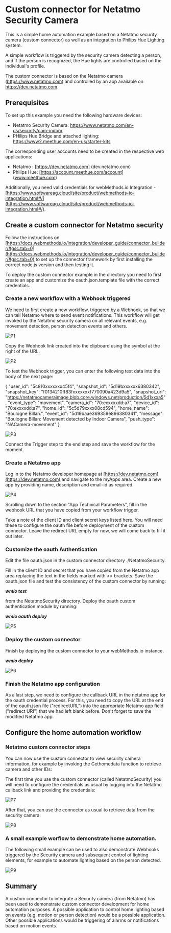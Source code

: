 # Custom connector for Netatmo Security Camera

This is a simple home automation example based on a Netatmo security camera (custom connector) as well as an integration to Philips Hue Lighting system. 

A simple workflow is triggered by the security camera detecting a person, and if the person is recognized, the Hue lights are controlled based on the individual's profile. 

The custom connector is based on the Netatmo camera (https://www.netatmo.com) and controlled by an app available on https://dev.netatmo.com. 

## Prerequisites

To set up this example you need the following hardware devices: 
- Netatmo Security Camera:  https://www.netatmo.com/en-us/security/cam-indoor
- PHilips Hue Bridge and attached lighting: https://www2.meethue.com/en-us/starter-kits

The corresponding user accounts need to be created in the respective web applications: 
- Netatmo :  [https://dev.netatmo.com] (dev.netatmo.com)
- Philips Hue:  [https://account.meethue.com/account] (www.meethue.com)

Additionally, you need valid credentials for webMethods.io Integration - [https://www.softwareag.cloud/site/product/webmethods-io-integration.html#/](https://www.softwareag.cloud/site/product/webmethods-io-integration.html#/). 


## Create a custom connector for Netatmo security

Follow the instructions on [https://docs.webmethods.io/integration/developer_guide/connector_builder/#gsc.tab=0](https://docs.webmethods.io/integration/developer_guide/connector_builder/#gsc.tab=0) to set up the connector framework by first installing the correct node.js version and then testing it. 

To deploy the custom connector example in the directory you need to first create an app and customize the oauth.json.template file with the correct credentials. 

### Create a new workflow with a Webhook triggered

We need to first create a new workflow, triggered by a Webhook, so that we can tell Netatmo where to send event notifications. 
This workflow will get invoked by the Netatmo security camera on all relevant events, e.g. movement detection, person detection events and others. 

![P1](./images/Image001.png)

Copy the Webhook link created into the clipboard using the symbol at the right of the URL. 

![P2](./images/Image002.png)

To test the Webhook trigger, you can enter the following test data into the body of the next page: 

{
  "user_id": "5c810xxxxxxx45f4",
  "snapshot_id": "5d19bxxxxxx6380342",
  "snapshot_key": "f0134210ff83fxxxxxxxf770090a423d9a5",
  "snapshot_url": "https://netatmocameraimage.blob.core.windows.net/production/5d1xxxa5",
  "event_type": "movement",
  "camera_id": "70:exxxxxdd:a7",
  "device_id": "70:exxxxdd:a7",
  "home_id": "5c5d79xxxx08cd594",
  "home_name": "Boulogne Billan.",
  "event_id": "5d19baae369359e896380341",
  "message": "Boulogne Billan: Movement detected by Indoor Camera",
  "push_type": "NACamera-movement"
}

![P3](./images/Image003.png)

Connect the Trigger step to the end step and save the workflow for the moment. 

### Create a Netatmo app 

Log in to the Netatmo developer homepage at [https://dev.netatmo.com](https://dev.netatmo.com) and navigate to the myApps area.
Create a new app by providing name, description and email-id as required. 

![P4](./images/Image004.png)

Scrolling down to the section "App Technical Parameters", fill in the webhook URL that you have copied from your workflow trigger. 

Take a note of the client ID and client secret keys listed here. You will need these to configure the oauth file before deployment of the custom connector. 
Leave the redirect URL empty for now, we will come back to fill it out later. 

### Customize the oauth Authentication 

Edit the file oauth.json in the custom connector directory ./NetatmoSecurity. 

Fill in the client ID and secret that you have copied from the Netatmo app area replacing the text in the fields marked with <> brackets. 
Save the oauth.json file and test the consistency of the custom connector by running: 

**_wmio test_**

from the NetatmoSecurity directory.
Deploy the oauth custom authentication module by running: 

**_wmio oauth deploy_**

![P5](./images/Image005.png)

### Deploy the custom connector

Finish by deploying the custom connector to your webMethods.io instance. 

**_wmio deploy_**

![P6](./images/Image006.png)

### Finish the Netatmo app configuration

As a last step, we need to configure the callback URL in the netatmo app for the oauth credential process. 
For this, you need to copy the URL at the end of the oauth.json file ("redirectURL") into the appropriate Netatmo app field ("redirect URI") that we had left blank before. 
Don't forget to save the modified Netatmo app. 


## Configure the home automation workflow

### Netatmo custom connector steps

You can now use the custom connector to view security camera information, for example by invoking the Gethomedata function to retrieve camera and other IDs: 

The first time you use the custom connector (called NetatmoSecurity) you will need to configure the credentials as usual by logging into the Netatmo callback link and providing the credentials: 

![P7](./images/Image007.png)

After that, you can use the connector as usual to retrieve data from the security camera: 

![P8](./images/Image008.png)

### A small example worflow to demonstrate home automation. 

The following small example can be used to also demonstrate Webhooks triggered by the Security camera and subsequent control of lighting elements, for example to automate lighting based on the person detected. 

![P9](./images/Image009.png)


## Summary

A custom connector to integrate a Security camera (from Netatmo) has been used to demonstrate custom connector development for home automation purposes. 
A possible application to control home lighting based on events (e.g. motion or person detection) would be a possible application. 
Other possible applications would be triggering of alarms or notifications based on motion events. 













 




